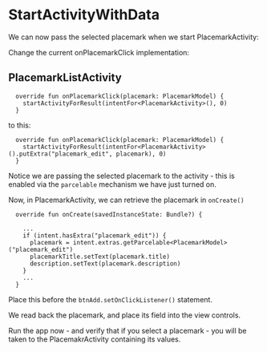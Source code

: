 # StartActivityWithData

We can now pass the selected placemark when we start PlacemarkActivity:

Change the current onPlacemarkClick implementation:

## PlacemarkListActivity

~~~
  override fun onPlacemarkClick(placemark: PlacemarkModel) {
    startActivityForResult(intentFor<PlacemarkActivity>(), 0)
  }
~~~

to this:

~~~
  override fun onPlacemarkClick(placemark: PlacemarkModel) {
    startActivityForResult(intentFor<PlacemarkActivity>().putExtra("placemark_edit", placemark), 0)
  }
~~~

Notice we are passing the selected placemark to the activity - this is enabled via the `parcelable` mechanism we have just turned on.

Now, in PlacemarkActivity, we can retrieve the placemark in `onCreate()`

~~~
  override fun onCreate(savedInstanceState: Bundle?) {

    ...
    if (intent.hasExtra("placemark_edit")) {
      placemark = intent.extras.getParcelable<PlacemarkModel>("placemark_edit")
      placemarkTitle.setText(placemark.title)
      description.setText(placemark.description)
    }
    ...
  }
~~~

Place this before the `btnAdd.setOnClickListener()` statement.

We read back the placemark, and place its field into the view controls.

Run the app now - and verify that if you select a placemark - you will be taken to the PlacemakrActivity containing its values.